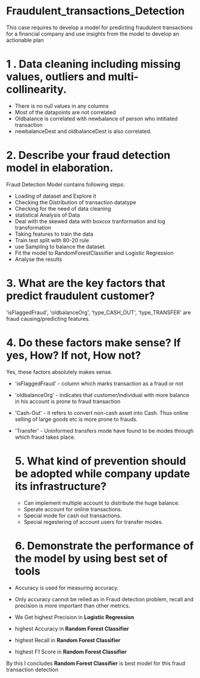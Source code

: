 # Fraudulent_transactions_Detection
This case requires to develop a model for predicting fraudulent transactions for a financial company and use insights from the model to develop an actionable plan

# 1 . **Data cleaning including missing values, outliers and multi-collinearity.**  
- There is no null values in any columns  
- Most of the datapoints are not correlated  
- Oldbalance is correlated with newbalance of person who intitiated transaction  
- newbalanceDest and oldbalanceDest is also correlated.  

# 2. **Describe your fraud detection model in elaboration.**  
Fraud Detection Model contains following steps:    
   - Loading of dataset and Explore it    
   - Checking the Distribution of transaction datatype    
   - Checking for the need of data cleaning    
   - statistical Analysis of Data
   - Deal with the skewed data with boxcox tranformation and log transformation    
   - Taking features to train the data    
   - Train test split with 80-20 rule
   - use Sampling to balance the dataset.  
   - Fit the model to RandomForestClassifier and Logistic Regression    
   - Analyse the results

# 3. **What are the key factors that predict fraudulent customer?**
'isFlaggedFraud', 'oldbalanceOrg', 'type_CASH_OUT', 'type_TRANSFER' are fraud causing/predicting features.

# 4. **Do these factors make sense? If yes, How? If not, How not?**  
Yes, these factors absolutely makes sense.  
- 'isFlaggedFraud' - column which marks transaction as a fraud or not   
- 'oldbalanceOrg' - indicates that customer/individual with more balance in his account is prone to fraud transaction  
- 'Cash-Out' - it refers to convert non-cash asset into Cash. Thus online selling of large goods etc is more prone to frauds.  
- 'Transfer' - Uninformed transfers mode have found to be modes through which fraud takes place.

  # 5. **What kind of prevention should be adopted while company update its infrastructure?**
  - Can implement multiple account to distribute the huge balance.  
   - Sperate account for online transactions.  
   - Special mode for cash out transactions.  
   - Special regestering of account users for transfer modes.
 
  # 6. **Demonstrate the performance of the model by using best set of tools**
- Accuracy is used for measuring accuracy.  
- Only accuracy cannot be relied as in Fraud detection problem, recall and precision is more important than other metrics.  

- We Get highest Precision in **Logistic Regression**
- highest Accuracy in **Random Forest Classifier**
- highest Recall in **Random Forest Classifier**
- highest F1 Score in  **Random Forest Classifier**

By this I concludes  **Random Forest Classifier** is best model for this fraud transaction detection
